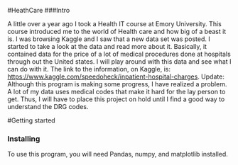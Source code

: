 #HeathCare 
###Intro

A little over a year ago I took a Health IT course at Emory University. This course introduced me to the world of Health care and how big of a beast it is. I was browsing Kaggle and I saw that a new data set was posted. I started to take a
look at the data and read more about it. Basically, it contained data for the price of a lot of medical procedures done at hospitals through out the United states. I will play around with this data and see what I can do with it. The link to the information, on Kaggle, is: https://www.kaggle.com/speedoheck/inpatient-hospital-charges. Update: Although this program is making some progress, I have realized a problem. A lot of my data uses medical codes that make it hard for the lay person to get. Thus, I will have to place this project on hold until I find a good way to understand the DRG codes. 

#Getting started
### Installing 

To use this program, you will need Pandas, numpy, and matplotlib installed.